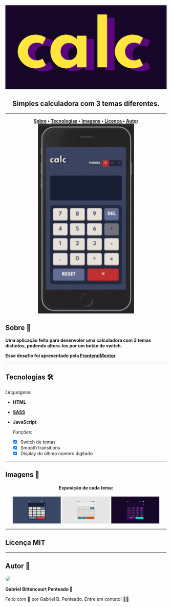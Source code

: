 <div align="center">
    <img src="assets/design/logo2.png">
</div>

<h2 align="center">Simples calculadora com 3 temas diferentes.</h2>

---

<div align="center">
    <b>
        <a href="#sobre">Sobre</a> •
        <a href="#tecnologias">Tecnologias</a> •
        <a href="#imagens">Imagens</a> •
        <a href="#licença">Licença</a> •
        <a href="#autor">Autor</a>
    </b>
</div>

<div align="center">
    <img src="assets/design/calc-app-mobile.gif" width="300">
</div>


## Sobre 🧮
**Uma aplicação feita para desenvoler uma calculadora com 3 temas distintos, podendo altera-los por um botão de switch.**

**Esse desafio foi apresentado pela [FrontendMentor](https://www.frontendmentor.io/challenges)**

---

## Tecnologias 🛠️
*Linguagens:*
 - **HTML**
 - **[SASS](https://sass-lang.com/)**
 - **JavaScript**

    *Funções:*
     - [x] Switch de temas
     - [x] Smooth transitions
     - [x] Display do último número digitado

---

## Imagens 📸
<div align="center">
    <h4>Exposição de cada tema:</h4>
    <img src="assets/design/theme1-desktop.png" width="150">
    <img src="assets/design/theme2-desktop.png" width="150">
    <img src="assets/design/theme3-desktop.png" width="150">
</div>

---

## Licença MIT


---

## Autor 🌌

<img style='border-radius: 50%' width='170px' src="https://unavatar.now.sh/github/gabrlcj">
<p><b>Gabriel Bittencourt Penteado 🔰</b></p>

Feito com 🤎 por Gabriel B. Penteado. Entre em contato! 👋🏽